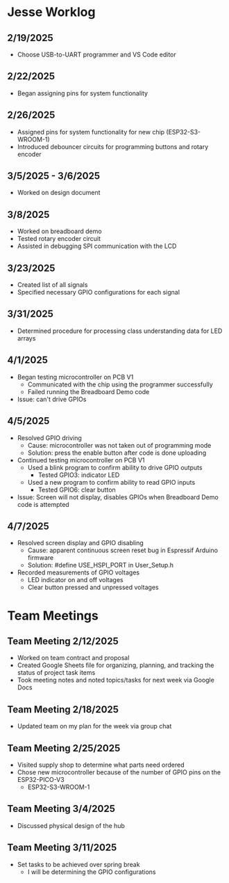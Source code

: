 # Jesse Worklog
## 2/19/2025
- Choose USB-to-UART programmer and VS Code editor
## 2/22/2025
- Began assigning pins for system functionality
## 2/26/2025
- Assigned pins for system functionality for new chip (ESP32-S3-WROOM-1)
- Introduced debouncer circuits for programming buttons and rotary encoder
## 3/5/2025 - 3/6/2025
- Worked on design document
## 3/8/2025
- Worked on breadboard demo
- Tested rotary encoder circuit
- Assisted in debugging SPI communication with the LCD
## 3/23/2025 
- Created list of all signals
- Specified necessary GPIO configurations for each signal
## 3/31/2025
- Determined procedure for processing class understanding data for LED arrays
## 4/1/2025
- Began testing microcontroller on PCB V1
  - Communicated with the chip using the programmer successfully
  - Failed running the Breadboard Demo code
- Issue: can't drive GPIOs
## 4/5/2025
- Resolved GPIO driving
  - Cause: microcontroller was not taken out of programming mode
  - Solution: press the enable button after code is done uploading
- Continued testing microcontroller on PCB V1
  - Used a blink program to confirm ability to drive GPIO outputs
    - Tested GPIO3: indicator LED  
  - Used a new program to confirm ability to read GPIO inputs
    - Tested GPIO6: clear button
 - Issue: Screen will not display, disables GPIOs when Breadboard Demo code is attempted
## 4/7/2025
- Resolved screen display and GPIO disabling
  - Cause: apparent continuous screen reset bug in Espressif Arduino firmware
  - Solution: #define USE_HSPI_PORT   in User_Setup.h
- Recorded measurements of GPIO voltages
  - LED indicator on and off voltages
  - Clear button pressed and unpressed voltages
# Team Meetings
## Team Meeting 2/12/2025
- Worked on team contract and proposal
- Created Google Sheets file for organizing, planning, and tracking the status of project task items
- Took meeting notes and noted topics/tasks for next week via Google Docs
## Team Meeting 2/18/2025
- Updated team on my plan for the week via group chat
## Team Meeting 2/25/2025
- Visited supply shop to determine what parts need ordered
- Chose new microcontroller because of the number of GPIO pins on the ESP32-PICO-V3
  - ESP32-S3-WROOM-1
## Team Meeting 3/4/2025
- Discussed physical design of the hub
## Team Meeting 3/11/2025
- Set tasks to be achieved over spring break
  - I will be determining the GPIO configurations
